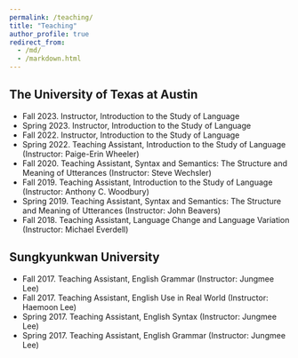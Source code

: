```yaml
---
permalink: /teaching/
title: "Teaching"
author_profile: true
redirect_from: 
  - /md/
  - /markdown.html
---
```


## The University of Texas at Austin

* Fall 2023. Instructor, Introduction to the Study of Language
* Spring 2023. Instructor, Introduction to the Study of Language
* Fall 2022. Instructor, Introduction to the Study of Language
* Spring 2022. Teaching Assistant, Introduction to the Study of Language (Instructor: Paige-Erin Wheeler)
* Fall 2020. Teaching Assistant, Syntax and Semantics: The Structure and Meaning of Utterances (Instructor: Steve Wechsler)
* Fall 2019. Teaching Assistant, Introduction to the Study of Language (Instructor: Anthony C. Woodbury)
* Spring 2019. Teaching Assistant, Syntax and Semantics: The Structure and Meaning of Utterances (Instructor: John Beavers)
* Fall 2018. Teaching Assistant, Language Change and Language Variation (Instructor: Michael Everdell)

## Sungkyunkwan University

* Fall 2017. Teaching Assistant, English Grammar (Instructor: Jungmee Lee)
* Fall 2017. Teaching Assistant, English Use in Real World (Instructor: Haemoon Lee)
* Spring 2017. Teaching Assistant, English Syntax (Instructor: Jungmee Lee)
* Spring 2017. Teaching Assistant, English Grammar (Instructor: Jungmee Lee)


